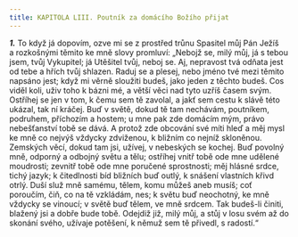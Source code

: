 ```yaml
---
title: KAPITOLA LIII. Poutník za domácího Božího přijat
---
```


**_1._** To když já dopovím, ozve mi se z prostřed trůnu Spasitel můj Pán Ježíš a rozkošnými těmito ke mně slovy promluví: „Nebojž se, milý můj, já s tebou jsem, tvůj Vykupitel; já Utěšitel tvůj, neboj se. Aj, nepravost tvá odňata jest od tebe a hřích tvůj shlazen. Raduj se a plesej, nebo jméno tvé mezi těmito napsáno jest; když mi věrně sloužiti budeš, jako jeden z těchto budeš. Cos viděl koli, uživ toho k bázni mé, a větší věci nad tyto uzříš časem svým. Ostříhej se jen v tom, k čemu sem tě zavolal, a jakť sem cestu k slávě této ukázal, tak ní kráčej. Buď v světě, dokud tě tam nechávám, poutníkem, podruhem, příchozím a hostem; u mne pak zde domácím mým, právo nebešťanství tobě se dává. A protož zde obcování své míti hleď a měj mysl ke mně co nejvýš vždycky zdviženou, k bližním co nejníž skloněnou. Zemských věcí, dokud tam jsi, užívej, v nebeských se kochej. Buď povolný mně, odporný a odbojný světu a tělu; ostříhej vnitř tobě ode mne udělené moudrosti; zevnitř tobě ode mne poručené sprostnosti; měj hlásné srdce, tichý jazyk; k čitedlnosti bíd bližních buď outlý, k snášení vlastních křivd otrlý. Duší služ mně samému, tělem, komu můžeš aneb musíš; coť poroučím, čiň, co na tě vzkládám, nes; k světu buď neochotný, ke mně vždycky se vinoucí; v světě buď tělem, ve mně srdcem. Tak budeš-li činiti, blažený jsi a dobře bude tobě. Odejdiž již, milý můj, a stůj v losu svém až do skonání svého, užívaje potěšení, k němuž sem tě přivedl, s radostí.“
